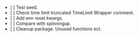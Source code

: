 *   \[ ] Test seed.
*   \[ ] Check time limit truncated TimeLimit Wrapper comment.
*   \[ ] Add env reset kwargs.
*   \[ ] Compare with spinningup.
*   \[ ] Cleanup package. Unused functions ect.
